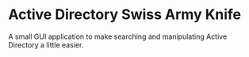 # Active Directory Swiss Army Knife

A small GUI application to make searching and manipulating Active Directory a little easier.